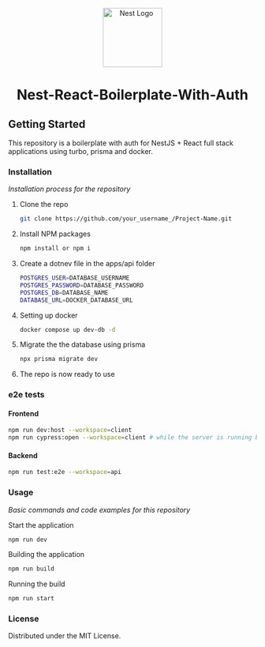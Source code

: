 <p align="center">
  <a href="https://nestjs.com/" target="blank"><img src="https://nestjs.com/img/logo-small.svg" width="120" alt="Nest Logo" /></a>
</p>
<h1 align="center">
  Nest-React-Boilerplate-With-Auth
</h1>

## Getting Started

This repository is a boilerplate with auth for NestJS + React full stack applications using turbo, prisma and docker.

### Installation

_Installation process for the repository_

1. Clone the repo

   ```sh
   git clone https://github.com/your_username_/Project-Name.git

   ```

2. Install NPM packages
   ```sh
   npm install or npm i
   ```
3. Create a dotnev file in the apps/api folder
   ```sh
   POSTGRES_USER=DATABASE_USERNAME
   POSTGRES_PASSWORD=DATABASE_PASSWORD
   POSTGRES_DB=DATABASE_NAME
   DATABASE_URL=DOCKER_DATABASE_URL
   ```
4. Setting up docker
   ```sh
   docker compose up dev-db -d
   ```
5. Migrate the the database using prisma
   ```sh
   npx prisma migrate dev
   ```
6. The repo is now ready to use

### e2e tests

#### Frontend

```sh
npm run dev:host --workspace=client
npm run cypress:open --workspace=client # while the server is running by the previous command
```

#### Backend

```sh
npm run test:e2e --workspace=api
```

### Usage

_Basic commands and code examples for this repository_

Start the application

```sh
npm run dev
```

Building the application

```sh
npm run build
```

Running the build

```sh
npm run start
```

### License

Distributed under the MIT License.

